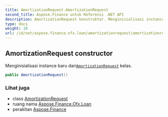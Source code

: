 ```yaml
---
title: AmortizationRequest.AmortizationRequest
second_title: Aspose.Finance untuk Referensi .NET API
description: AmortizationRequest konstruktor. Menginisialisasi instance baru dariAmortizationRequest kelas.
type: docs
weight: 10
url: /id/net/aspose.finance.ofx.loan/amortizationrequest/amortizationrequest/
---
```

## AmortizationRequest constructor

Menginisialisasi instance baru dari[`AmortizationRequest`](../) kelas.

```csharp
public AmortizationRequest()
```

### Lihat juga

* class [AmortizationRequest](../)
* ruang nama [Aspose.Finance.Ofx.Loan](../../amortizationrequest/)
* perakitan [Aspose.Finance](../../../)



